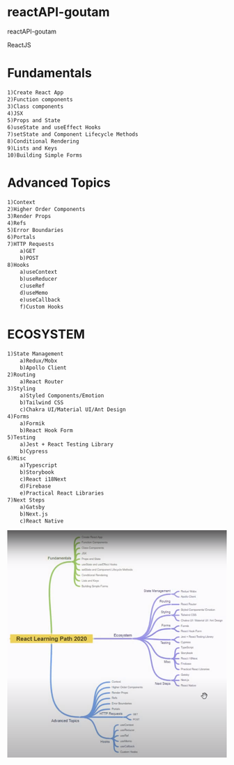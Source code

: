 # reactAPI-goutam
reactAPI-goutam

ReactJS

# Fundamentals
	1)Create React App
	2)Function components
	3)Class components
	4)JSX
	5)Props and State
	6)useState and useEffect Hooks
	7)setState and Component Lifecycle Methods
	8)Conditional Rendering
	9)Lists and Keys
	10)Building Simple Forms
	
# Advanced Topics
	1)Context
	2)Higher Order Components
	3)Render Props
	4)Refs
	5)Error Boundaries
	6)Portals
	7)HTTP Requests
		a)GET
		b)POST
	8)Hooks
		a)useContext
		b)useReducer
		c)useRef
		d)useMemo
		e)useCallback
		f)Custom Hooks
# ECOSYSTEM
	1)State Management
		a)Redux/Mobx
		b)Apollo Client
	2)Routing
		a)React Router
	3)Styling
		a)Styled Components/Emotion
		b)Tailwind CSS
		c)Chakra UI/Material UI/Ant Design
	4)Forms
		a)Formik
		b)React Hook Form
	5)Testing
		a)Jest + React Testing Library
		b)Cypress
	6)Misc
		a)Typescript
		b)Storybook
		c)React i18Next
		d)Firebase
		e)Practical React Libraries
	7)Next Steps
		a)Gatsby
		b)Next.js
		c)React Native

![alt text](https://github.com/Gautampsingh/reactAPI-goutam/blob/master/reactJS-learningPath.PNG?raw=true)
